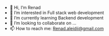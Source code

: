 - 👋 Hi, I’m Renad
- 👀 I’m interested in Full stack web development
- 🌱 I’m currently learning Backend development
- 💞️ I’m looking to collaborate on ...
- 📫 How to reach me: Renad.aleidii@gmail.com

